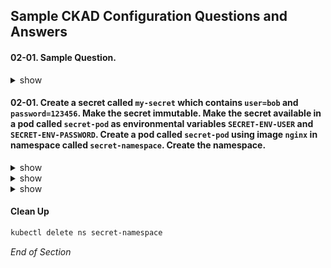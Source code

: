 ## Sample CKAD Configuration Questions and Answers

#### 02-01. Sample Question.

<details><summary>show</summary>
<p>

```bash
Sample

```

</p>
</details>

#### 02-01. Create a secret called `my-secret` which contains `user=bob` and `password=123456`. Make the secret immutable. Make the secret available in a pod called `secret-pod` as environmental variables `SECRET-ENV-USER` and `SECRET-ENV-PASSWORD`. Create a pod called `secret-pod` using image `nginx` in namespace called `secret-namespace`. Create the namespace.

<details><summary>show</summary>
<p>

```bash
kubectl create namespace secret-namespace
kubectl config set-context --current --namespace=secret-namespace
```

</p>
</details>

<details><summary>show</summary>
<p>

Three types of secret:
* generic
* docker-registry
* tls

```bash
# kubectl create secret -h 
kubectl create secret generic -h | more
```

Output:
```bash
Examples:
  # Create a new secret named my-secret with keys for each file in folder bar
  kubectl create secret generic my-secret --from-file=path/to/bar
  
  # Create a new secret named my-secret with specified keys instead of names on disk
  kubectl create secret generic my-secret --from-file=ssh-privatekey=path/to/id_rsa
--from-file=ssh-publickey=path/to/id_rsa.pub
  
  # Create a new secret named my-secret with key1=supersecret and key2=topsecret
  kubectl create secret generic my-secret --from-literal=key1=supersecret --from-literal=key2=topsecret
  
  # Create a new secret named my-secret using a combination of a file and a literal
  kubectl create secret generic my-secret --from-file=ssh-privatekey=path/to/id_rsa --from-literal=passphrase=topsecret
  
  # Create a new secret named my-secret from an env file
  kubectl create secret generic my-secret --from-env-file=path/to/bar.env
```

</p>
</details>

<details><summary>show</summary>
<p>

```bash
kubectl create secret generic my-secret --from-literal=user=bob --from-literal=password=123456 --dry-run=client -o yaml > 02-01-secret.yml
vi 02-01-secret.yml
```
kubernetes.io: [Immutable Secrets](https://kubernetes.io/docs/concepts/configuration/secret/#secret-immutable)

```bash
apiVersion: v1
data:
  password: MTIzNDU2
  user: Ym9i
immutable: true   # From Immutable Secrets link above
kind: Secret
metadata:
  creationTimestamp: null
  name: my-secret
```


```bash
# Apply the YAML file to the Kubernetes API server
# The secret is availiable to all pods in the namespace 
kubectl apply -f 02-01-secret.yml
# Verify that the secret got created
kubectl get secret my-secret
kubectl describe secret my-secret
```

```bash
# Now to create the pod that will consume the secret
kubectl run secret-pod --image=nginx --restart=Never -n secret-namespace --dry-run=client -o yaml > 02-01-pod.yml
vi 02-01.yml
```

kubernetes.io: [Using Secrets as environment variables](https://kubernetes.io/docs/concepts/configuration/secret/#using-secrets-as-environment-variables)

```bash
apiVersion: v1
kind: Pod
metadata:
  creationTimestamp: null
  labels:
    run: secret-pod
  name: secret-pod
  namespace: secret-namespace
spec:
  containers:
  - image: nginx
    name: secret-pod
    env:                             # From Using Secrets as environment variables link above
      - name: SECRET-ENV-USER        # From Using Secrets as environment variables link above
        valueFrom:                   # From Using Secrets as environment variables link above
          secretKeyRef:              # From Using Secrets as environment variables link above
            name: my-secret          # From Using Secrets as environment variables link above
            key: user                # From Using Secrets as environment variables link above
      - name: SECRET-ENV-PASSWORD    # From Using Secrets as environment variables link above
        valueFrom:                   # From Using Secrets as environment variables link above
          secretKeyRef:              # From Using Secrets as environment variables link above
            name: my-secret          # From Using Secrets as environment variables link above
            key: password            # From Using Secrets as environment variables link above
    resources: {}
  dnsPolicy: ClusterFirst
  restartPolicy: Never
status: {}
```

```bash
# Apply the YAML file to the Kubernetes API server
kubectl apply -f 02-01.yml
```

```bash
# Quick verification that the deployment was created and is working
kubectl exec secret-pod -- env
```

Output:
```bash
PATH=/usr/local/sbin:/usr/local/bin:/usr/sbin:/usr/bin:/sbin:/bin
HOSTNAME=secret-pod
NGINX_VERSION=1.21.3
NJS_VERSION=0.6.2
PKG_RELEASE=1~buster
SECRET-ENV-USER=bob           # Success
SECRET-ENV-PASSWORD=123456    # Success
KUBERNETES_PORT_443_TCP_PORT=443
KUBERNETES_PORT_443_TCP_ADDR=10.245.0.1
KUBERNETES_SERVICE_HOST=10.245.0.1
KUBERNETES_SERVICE_PORT=443
KUBERNETES_SERVICE_PORT_HTTPS=443
KUBERNETES_PORT=tcp://10.245.0.1:443
KUBERNETES_PORT_443_TCP=tcp://10.245.0.1:443
KUBERNETES_PORT_443_TCP_PROTO=tcp
TERM=xterm
HOME=/root
```

</p>
</details>

#### Clean Up 

```bash
kubectl delete ns secret-namespace
```

*End of Section*